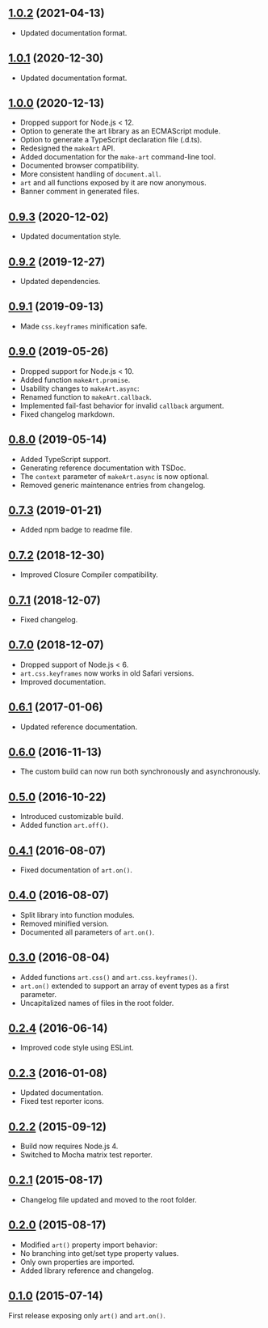 <a name="1.0.2"></a>
## [1.0.2](https://github.com/fasttime/art/releases/tag/1.0.2) (2021-04-13)

* Updated documentation format.

<a name="1.0.1"></a>
## [1.0.1](https://github.com/fasttime/art/releases/tag/1.0.1) (2020-12-30)

* Updated documentation format.

<a name="1.0.0"></a>
## [1.0.0](https://github.com/fasttime/art/releases/tag/1.0.0) (2020-12-13)

* Dropped support for Node.js < 12.
* Option to generate the art library as an ECMAScript module.
* Option to generate a TypeScript declaration file (.d.ts).
* Redesigned the `makeArt` API.
* Added documentation for the `make-art` command-line tool.
* Documented browser compatibility.
* More consistent handling of `document.all`.
* `art` and all functions exposed by it are now anonymous.
* Banner comment in generated files.

<a name="0.9.3"></a>
## [0.9.3](https://github.com/fasttime/art/releases/tag/0.9.3) (2020-12-02)

* Updated documentation style.

<a name="0.9.2"></a>
## [0.9.2](https://github.com/fasttime/art/releases/tag/0.9.2) (2019-12-27)

* Updated dependencies.

<a name="0.9.1"></a>
## [0.9.1](https://github.com/fasttime/art/releases/tag/0.9.1) (2019-09-13)

* Made `css.keyframes` minification safe.

<a name="0.9.0"></a>
## [0.9.0](https://github.com/fasttime/art/releases/tag/0.9.0) (2019-05-26)

* Dropped support for Node.js < 10.
* Added function `makeArt.promise`.
* Usability changes to `makeArt.async`:
 * Renamed function to `makeArt.callback`.
 * Implemented fail-fast behavior for invalid `callback` argument.
* Fixed changelog markdown.

<a name="0.8.0"></a>
## [0.8.0](https://github.com/fasttime/art/releases/tag/0.8.0) (2019-05-14)

* Added TypeScript support.
* Generating reference documentation with TSDoc.
* The `context` parameter of `makeArt.async` is now optional.
* Removed generic maintenance entries from changelog.

<a name="0.7.3"></a>
## [0.7.3](https://github.com/fasttime/art/releases/tag/0.7.3) (2019-01-21)

* Added npm badge to readme file.

<a name="0.7.2"></a>
## [0.7.2](https://github.com/fasttime/art/releases/tag/0.7.2) (2018-12-30)

* Improved Closure Compiler compatibility.

<a name="0.7.1"></a>
## [0.7.1](https://github.com/fasttime/art/releases/tag/0.7.1) (2018-12-07)

* Fixed changelog.

<a name="0.7.0"></a>
## [0.7.0](https://github.com/fasttime/art/releases/tag/0.7.0) (2018-12-07)

* Dropped support of Node.js < 6.
* `art.css.keyframes` now works in old Safari versions.
* Improved documentation.

<a name="0.6.1"></a>
## [0.6.1](https://github.com/fasttime/art/releases/tag/0.6.1) (2017-01-06)

* Updated reference documentation.

<a name="0.6.0"></a>
## [0.6.0](https://github.com/fasttime/art/releases/tag/0.6.0) (2016-11-13)

* The custom build can now run both synchronously and asynchronously.

<a name="0.5.0"></a>
## [0.5.0](https://github.com/fasttime/art/releases/tag/0.5.0) (2016-10-22)

* Introduced customizable build.
* Added function `art.off()`.

<a name="0.4.1"></a>
## [0.4.1](https://github.com/fasttime/art/releases/tag/0.4.1) (2016-08-07)

* Fixed documentation of `art.on()`.

<a name="0.4.0"></a>
## [0.4.0](https://github.com/fasttime/art/releases/tag/0.4.0) (2016-08-07)

* Split library into function modules.
* Removed minified version.
* Documented all parameters of `art.on()`.

<a name="0.3.0"></a>
## [0.3.0](https://github.com/fasttime/art/releases/tag/0.3.0) (2016-08-04)

* Added functions `art.css()` and `art.css.keyframes()`.
* `art.on()` extended to support an array of event types as a first parameter.
* Uncapitalized names of files in the root folder.

<a name="0.2.4"></a>
## [0.2.4](https://github.com/fasttime/art/releases/tag/0.2.4) (2016-06-14)

* Improved code style using ESLint.

<a name="0.2.3"></a>
## [0.2.3](https://github.com/fasttime/art/releases/tag/0.2.3) (2016-01-08)

* Updated documentation.
* Fixed test reporter icons.

<a name="0.2.2"></a>
## [0.2.2](https://github.com/fasttime/art/releases/tag/0.2.2) (2015-09-12)

* Build now requires Node.js 4.
* Switched to Mocha matrix test reporter.

<a name="0.2.1"></a>
## [0.2.1](https://github.com/fasttime/art/releases/tag/0.2.1) (2015-08-17)

* Changelog file updated and moved to the root folder.

<a name="0.2.0"></a>
## [0.2.0](https://github.com/fasttime/art/releases/tag/0.2.0) (2015-08-17)

* Modified `art()` property import behavior:
 * No branching into get/set type property values.
 * Only own properties are imported.
* Added library reference and changelog.

<a name="0.1.0"></a>
## [0.1.0](https://github.com/fasttime/art/releases/tag/0.1.0) (2015-07-14)

First release exposing only `art()` and `art.on()`.
